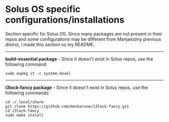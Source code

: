# Solus OS specific configurations/installations

Section specific for Solus OS. Since many packages are not present in their repos and some configurations may be different from Manjaro(my previous distro), i made this section os my README.

------

**build-essential package** - Since it doesn't exist in Solus repos, use the following command: 

`sudo eopkg it -c system.devel`

------

**i3lock-fancy package** - Since it doesn't exist in Solus repos, use the following commands:

```
cd ~/.local/share
git clone https://github.com/meskarune/i3lock-fancy.git
cd i3lock-fancy
sudo make install
```

